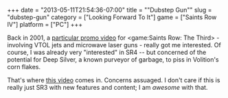 +++
date = "2013-05-11T21:54:36-07:00"
title = "\"Dubstep Gun\""
slug = "dubstep-gun"
category = ["Looking Forward To It"]
game = ["Saints Row IV"]
platform = ["PC"]
+++

Back in 2001, a [particular promo video](%site.BaseURL%2011/06/25/saints-row-the-third-8/) for <game:Saints Row: The Third> - involving VTOL jets and microwave laser guns - really got me interested.  Of course, I was already very "interested" in SR4 -- but concerned of the potential for Deep Silver, a known purveyor of garbage, to piss in Volition's corn flakes.

That's where <a href="http://www.joystiq.com/2013/05/09/saints-row-4s-pax-east-presentation-dubstep-gun/">this video</a> comes in.  Concerns assuaged.  I don't care if this is really just SR3 with new features and content; I am <i>awesome</i> with that.
